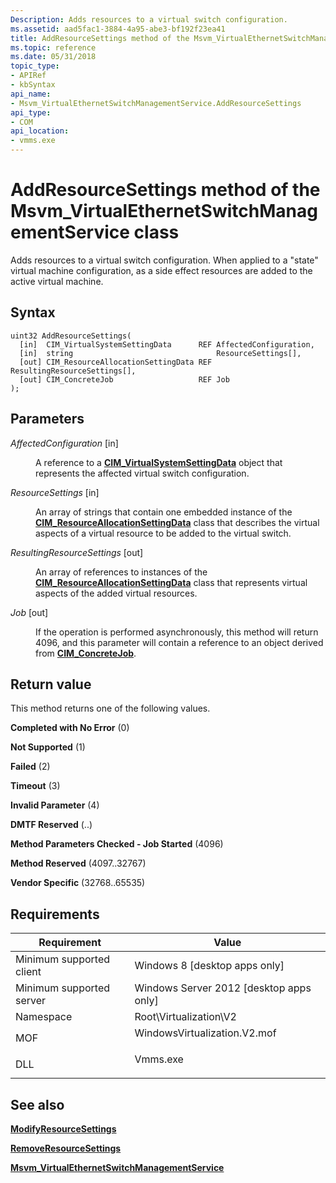 ```yaml
---
Description: Adds resources to a virtual switch configuration.
ms.assetid: aad5fac1-3884-4a95-abe3-bf192f23ea41
title: AddResourceSettings method of the Msvm_VirtualEthernetSwitchManagementService class
ms.topic: reference
ms.date: 05/31/2018
topic_type: 
- APIRef
- kbSyntax
api_name: 
- Msvm_VirtualEthernetSwitchManagementService.AddResourceSettings
api_type: 
- COM
api_location: 
- vmms.exe
---
```


# AddResourceSettings method of the Msvm\_VirtualEthernetSwitchManagementService class

Adds resources to a virtual switch configuration. When applied to a "state" virtual machine configuration, as a side effect resources are added to the active virtual machine.

## Syntax


```mof
uint32 AddResourceSettings(
  [in]  CIM_VirtualSystemSettingData      REF AffectedConfiguration,
  [in]  string                                ResourceSettings[],
  [out] CIM_ResourceAllocationSettingData REF ResultingResourceSettings[],
  [out] CIM_ConcreteJob                   REF Job
);
```



## Parameters

<dl> <dt>

*AffectedConfiguration* \[in\]
</dt> <dd>

A reference to a [**CIM\_VirtualSystemSettingData**](/previous-versions//cc136954(v=vs.85)) object that represents the affected virtual switch configuration.

</dd> <dt>

*ResourceSettings* \[in\]
</dt> <dd>

An array of strings that contain one embedded instance of the [**CIM\_ResourceAllocationSettingData**](/previous-versions/windows/desktop/clushyperv/cim-resourceallocationsettingdata) class that describes the virtual aspects of a virtual resource to be added to the virtual switch.

</dd> <dt>

*ResultingResourceSettings* \[out\]
</dt> <dd>

An array of references to instances of the [**CIM\_ResourceAllocationSettingData**](/previous-versions/windows/desktop/clushyperv/cim-resourceallocationsettingdata) class that represents virtual aspects of the added virtual resources.

</dd> <dt>

*Job* \[out\]
</dt> <dd>

If the operation is performed asynchronously, this method will return 4096, and this parameter will contain a reference to an object derived from [**CIM\_ConcreteJob**](/previous-versions//cc136808(v=vs.85)).

</dd> </dl>

## Return value

This method returns one of the following values.

<dl> <dt>

**Completed with No Error** (0)
</dt> <dt>

**Not Supported** (1)
</dt> <dt>

**Failed** (2)
</dt> <dt>

**Timeout** (3)
</dt> <dt>

**Invalid Parameter** (4)
</dt> <dt>

**DMTF Reserved** (..)
</dt> <dt>

**Method Parameters Checked - Job Started** (4096)
</dt> <dt>

**Method Reserved** (4097..32767)
</dt> <dt>

**Vendor Specific** (32768..65535)
</dt> </dl>

## Requirements



| Requirement | Value |
|-------------------------------------|---------------------------------------------------------------------------------------------------------|
| Minimum supported client<br/> | Windows 8 \[desktop apps only\]<br/>                                                              |
| Minimum supported server<br/> | Windows Server 2012 \[desktop apps only\]<br/>                                                    |
| Namespace<br/>                | Root\\Virtualization\\V2<br/>                                                                     |
| MOF<br/>                      | <dl> <dt>WindowsVirtualization.V2.mof</dt> </dl> |
| DLL<br/>                      | <dl> <dt>Vmms.exe</dt> </dl>                     |



## See also

<dl> <dt>

[**ModifyResourceSettings**](modifyresourcesettings-msvm-virtualethernetswitchmanagementservice.md)
</dt> <dt>

[**RemoveResourceSettings**](removeresourcesettings-msvm-virtualethernetswitchmanagementservice.md)
</dt> <dt>

[**Msvm\_VirtualEthernetSwitchManagementService**](msvm-virtualethernetswitchmanagementservice.md)
</dt> </dl>

 


